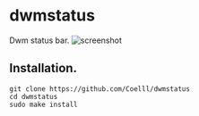 # dwmstatus
Dwm status bar.
![screenshot](screenshot.jpg)

Installation.
-------------

```
git clone https://github.com/Coelll/dwmstatus
cd dwmstatus
sudo make install
```

